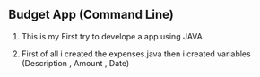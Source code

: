 ## Budget App (Command Line)

1. This is my First try to develope a app using JAVA

2. First of all i created the expenses.java then i created variables (Description , Amount , Date)
 